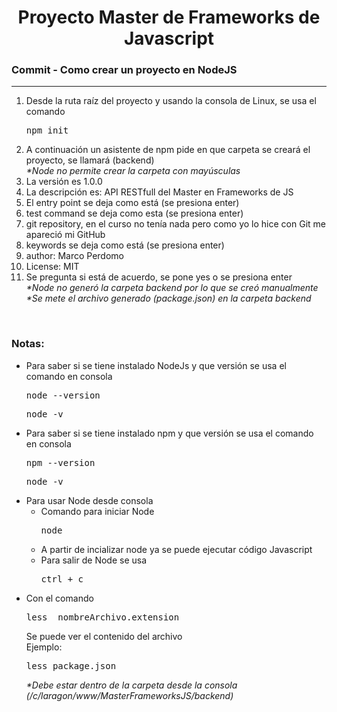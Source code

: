 
<h1 align="center">Proyecto Master de Frameworks de Javascript</h1>
<h3><b>Commit -</b> <strong>Como crear un proyecto en NodeJS</strong></h3>
<hr>
<ol>
  <li>
    Desde la ruta raíz del proyecto y usando la consola de Linux, se usa el comando
    <pre>npm init</pre> 
  </li>
  <li>
    A continuación un asistente de npm pide en que carpeta se creará el proyecto, se llamará (backend)
    <br>
    <em>*Node no permite crear la carpeta con mayúsculas</em>
  </li>
  <li>La versión es 1.0.0</li>
  <li>La descripción es: API RESTfull del Master en Frameworks de JS</li>
  <li>El entry point se deja como está (se presiona enter)</li>
  <li>test command se deja como esta (se presiona enter)</li>
  <li>git repository, en el curso no tenía nada pero como yo lo hice con Git me apareció mi GitHub</li>
  <li>keywords se deja como está (se presiona enter)</li>
  <li>author: Marco Perdomo</li>
  <li>License: MIT</li>
  <li>
    Se pregunta si está de acuerdo, se pone yes o se presiona enter
    <br>
    <em>*Node no generó la carpeta backend por lo que se creó manualmente</em>
    <br>
    <em>*Se mete el archivo generado (package.json) en la carpeta backend</em>
  </li>
</ol>

<br>

<!-- Notas -->
<h3><b>Notas:</b></h3>
<ul>
  <li>
    Para saber si se tiene instalado NodeJs y que versión se usa el comando en consola
    <pre>node --version</pre>
    <pre>node -v</pre>
  </li>
  <li>
    Para saber si se tiene instalado npm y que versión se usa el comando en consola
    <pre>npm --version</pre>
    <pre>node -v</pre>
  </li>
  <li>
    Para usar Node desde consola
    <ul>
      <li>
        Comando para iniciar Node
        <pre>node</pre>
      </li>
      <li>A partir de incializar node ya se puede ejecutar código Javascript</li>
      <li>
        Para salir de Node se usa
        <pre>ctrl + c</pre>
      </li>
    </ul>
  </li>
  <li>
    Con el comando 
    <pre>less _nombreArchivo.extension_</pre>
    Se puede ver el contenido del archivo
    <br>
    Ejemplo:
    <pre>less package.json</pre>
    <em>*Debe estar dentro de la carpeta desde la consola (/c/laragon/www/MasterFrameworksJS/backend)</em>
  </li>
</ul>

<em></em>
